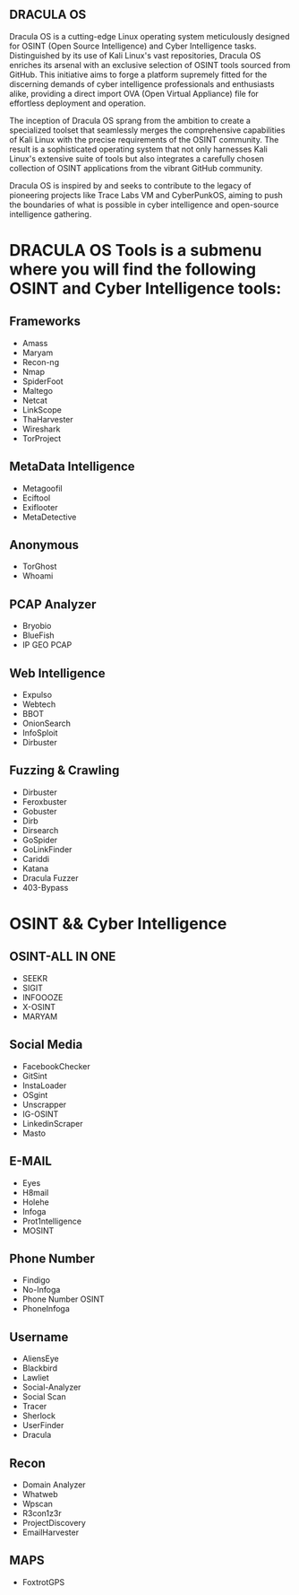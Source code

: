 ## DRACULA OS 
Dracula OS is a cutting-edge Linux operating system meticulously designed for OSINT (Open Source Intelligence) and Cyber Intelligence tasks. 
Distinguished by its use of Kali Linux's vast repositories, Dracula OS enriches its arsenal with an exclusive selection of OSINT tools sourced from GitHub. 
This initiative aims to forge a platform supremely fitted for the discerning demands of cyber intelligence professionals and enthusiasts alike, providing a direct import OVA (Open Virtual Appliance) file for effortless deployment and operation.

The inception of Dracula OS sprang from the ambition to create a specialized toolset that seamlessly merges the comprehensive capabilities of Kali Linux with the precise requirements of the OSINT community. 
The result is a sophisticated operating system that not only harnesses Kali Linux's extensive suite of tools but also integrates a carefully chosen collection of OSINT applications from the vibrant GitHub community.

Dracula OS is inspired by and seeks to contribute to the legacy of pioneering projects like Trace Labs VM and CyberPunkOS, aiming to push the boundaries of what is possible in cyber intelligence and open-source intelligence gathering.


# DRACULA OS Tools is a submenu where you will find the following OSINT and Cyber Intelligence tools:

## Frameworks
* Amass
* Maryam
* Recon-ng
* Nmap
* SpiderFoot
* Maltego
* Netcat
* LinkScope
* ThaHarvester
* Wireshark
* TorProject

## MetaData Intelligence
* Metagoofil
* Eciftool
* Exiflooter
* MetaDetective

## Anonymous
* TorGhost
* Whoami

## PCAP Analyzer
* Bryobio
* BlueFish
* IP GEO PCAP

## Web Intelligence 
* Expulso
* Webtech
* BBOT
* OnionSearch
* InfoSploit
* Dirbuster 

## Fuzzing & Crawling
* Dirbuster
* Feroxbuster
* Gobuster
* Dirb
* Dirsearch
* GoSpider
* GoLinkFinder
* Cariddi
* Katana
* Dracula Fuzzer
* 403-Bypass

# OSINT && Cyber Intelligence
## OSINT-ALL IN ONE
* SEEKR
* SIGIT
* INFOOOZE
* X-OSINT
* MARYAM

## Social Media
* FacebookChecker
* GitSint
* InstaLoader
* OSgint
* Unscrapper
* IG-OSINT
* LinkedinScraper
* Masto

## E-MAIL
* Eyes
* H8mail
* Holehe
* Infoga
* Prot1ntelligence
* MOSINT

## Phone Number
* Findigo
* No-Infoga
* Phone Number OSINT
* PhoneInfoga

## Username
* AliensEye
* Blackbird
* Lawliet
* Social-Analyzer
* Social Scan
* Tracer
* Sherlock
* UserFinder
* Dracula

## Recon
* Domain Analyzer
* Whatweb
* Wpscan
* R3con1z3r
* ProjectDiscovery 
* EmailHarvester

## MAPS
* FoxtrotGPS













